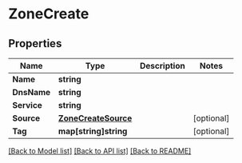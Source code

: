 # ZoneCreate

## Properties

Name | Type | Description | Notes
------------ | ------------- | ------------- | -------------
**Name** | **string** |  | 
**DnsName** | **string** |  | 
**Service** | **string** |  | 
**Source** | [**ZoneCreateSource**](zone_create_source.md) |  | [optional] 
**Tag** | **map[string]string** |  | [optional] 

[[Back to Model list]](../README.md#documentation-for-models) [[Back to API list]](../README.md#documentation-for-api-endpoints) [[Back to README]](../README.md)


